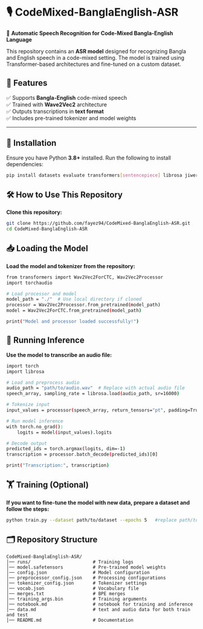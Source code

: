 # 🎙️ CodeMixed-BanglaEnglish-ASR
🚀 **Automatic Speech Recognition for Code-Mixed Bangla-English Language**

This repository contains an **ASR model** designed for recognizing Bangla and English speech in a code-mixed setting. The model is trained using Transformer-based architectures and fine-tuned on a custom dataset.

## 📌 **Features**
✅ Supports **Bangla-English** code-mixed speech  
✅ Trained with **Wave2Vec2** architecture  
✅ Outputs transcriptions in **text format**  
✅ Includes pre-trained tokenizer and model weights  

---

## 🔧 **Installation**
Ensure you have Python **3.8+** installed. Run the following to install dependencies:

```sh
pip install datasets evaluate transformers[sentencepiece] librosa jiwer bangla-python collection openpyxl
```

## 🛠️ How to Use This Repository
**Clone this repository:**
```bash
git clone https://github.com/fayez94/CodeMixed-BanglaEnglish-ASR.git
cd CodeMixed-BanglaEnglish-ASR
```

## 📥 Loading the Model
**Load the model and tokenizer from the repository:**
```bash
from transformers import Wav2Vec2ForCTC, Wav2Vec2Processor
import torchaudio

# Load processor and model
model_path = "./"  # Use local directory if cloned
processor = Wav2Vec2Processor.from_pretrained(model_path)
model = Wav2Vec2ForCTC.from_pretrained(model_path)

print("Model and processor loaded successfully!")
```

## 🎤 Running Inference
**Use the model to transcribe an audio file:**
```bash
import torch
import librosa

# Load and preprocess audio
audio_path = "path/to/audio.wav"  # Replace with actual audio file
speech_array, sampling_rate = librosa.load(audio_path, sr=16000)

# Tokenize input
input_values = processor(speech_array, return_tensors="pt", padding=True).input_values

# Run model inference
with torch.no_grad():
    logits = model(input_values).logits

# Decode output
predicted_ids = torch.argmax(logits, dim=-1)
transcription = processor.batch_decode(predicted_ids)[0]

print("Transcription:", transcription)
```

## 🏋️ Training (Optional)
**If you want to fine-tune the model with new data, prepare a dataset and follow the steps:**
```bash
python train.py --dataset path/to/dataset --epochs 5   #replace path/to/dataset with your actual dataset path
```

## 🗂 Repository Structure
```
CodeMixed-BanglaEnglish-ASR/
│── runs/                       # Training logs
│── model.safetensors           # Pre-trained model weights
│── config.json                 # Model configuration
│── preprocessor_config.json    # Processing configurations
│── tokenizer_config.json       # Tokenizer settings
│── vocab.json                  # Vocabulary file
│── merges.txt                  # BPE merges
│── training_args.bin           # Training arguments
│── notebook.md                 # notebook for training and inference
│── data.md                     # text and audio data for both train and test
│── README.md                   # Documentation
```







